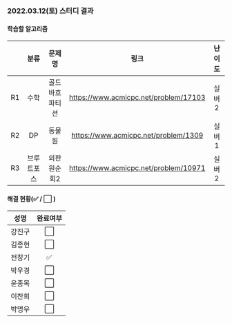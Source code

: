 ### 2022.03.12(토) 스터디 결과

#### 학습할 알고리즘

|      |    분류    |     문제명      |                 링크                  | 난이도 |
| :--: | :--------: | :-------------: | :-----------------------------------: | :----: |
|  R1  |    수학    | 골드바흐 파티션 | https://www.acmicpc.net/problem/17103 | 실버2  |
|  R2  |     DP     |     동물원      | https://www.acmicpc.net/problem/1309  | 실버1  |
|  R3  | 브루트포스 |   외판원순회2   | https://www.acmicpc.net/problem/10971 | 실버2  |

#### 해결 현황(:white_check_mark: / :white_large_square:  )

|  성명  |       완료여부       |
| :----: | :------------------: |
| 강진구 | :white_large_square: |
| 김종현 | :white_large_square: |
| 전창기 |  :white_check_mark:  |
| 박우경 | :white_large_square: |
| 윤종목 | :white_large_square: |
| 이찬희 | :white_large_square: |
| 박명우 | :white_large_square: |
